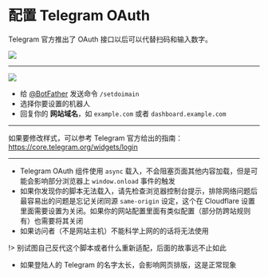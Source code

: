 # 配置 Telegram OAuth

Telegram 官方推出了 OAuth 接口以后可以代替扫码和输入数字。

![](https://img.vim-cn.com/9c/2a7451f21b7a85537cdaa3acd040804981bdd1.png)

----

![](https://img.vim-cn.com/af/a42796a5912b9c6dc4e8b9ebcf079a6179c846.png)

- 给 [@BotFather](https://t.me/botfather) 发送命令 `/setdoimain`
- 选择你要设置的机器人
- 回复你的 **网站域名**，如 `example.com` 或者 `dashboard.example.com`

----

如果要修改样式，可以参考 Telegram 官方给出的指南： https://core.telegram.org/widgets/login

----

- Telegram OAuth 组件使用 `async` 载入，不会阻塞页面其他内容加载，但是可能会影响部分浏览器上 `window.onload` 事件的触发
- 如果你发现你的脚本无法载入，请先检查浏览器控制台提示，排除网络问题后最容易出的问题是忘记关闭同源 `same-origin` 设定，这个在 Cloudflare 设置里面需要设置为关闭。如果你的网站配置里面有类似配置（部分防跨站规则有）也需要将其关闭
- 如果访问者（不是网站主机）不能科学上网的的话将无法使用

!> 别试图自己反代这个脚本或者什么重新适配，后面的故事远不止如此

- 如果登陆人的 Telegram 的名字太长，会影响网页排版，这是正常现象
